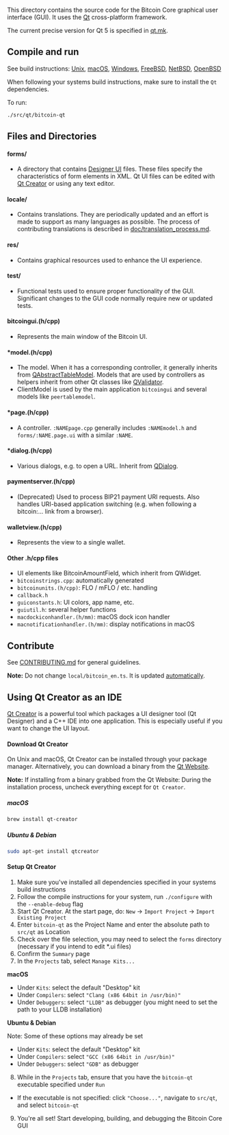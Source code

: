 This directory contains the source code for the Bitcoin Core graphical user interface (GUI). It uses the [Qt](https://www1.qt.io/developers/) cross-platform framework.

The current precise version for Qt 5 is specified in [qt.mk](/depends/packages/qt.mk).

## Compile and run

See build instructions: [Unix](/doc/build-unix.md), [macOS](/doc/build-osx.md), [Windows](/doc/build-windows.md), [FreeBSD](/doc/build-freebsd.md), [NetBSD](/doc/build-netbsd.md), [OpenBSD](/doc/build-openbsd.md)

When following your systems build instructions, make sure to install the `Qt` dependencies.

To run:

```sh
./src/qt/bitcoin-qt
```

## Files and Directories

#### forms/

- A directory that contains [Designer UI](https://doc.qt.io/qt-5.9/designer-using-a-ui-file.html) files. These files specify the characteristics of form elements in XML. Qt UI files can be edited with [Qt Creator](#using-qt-creator-as-ide) or using any text editor.

#### locale/

- Contains translations. They are periodically updated and an effort is made to support as many languages as possible. The process of contributing translations is described in [doc/translation_process.md](/doc/translation_process.md).

#### res/

 - Contains graphical resources used to enhance the UI experience.

#### test/

- Functional tests used to ensure proper functionality of the GUI. Significant changes to the GUI code normally require new or updated tests.

#### bitcoingui.(h/cpp)

- Represents the main window of the Bitcoin UI.

#### \*model.(h/cpp)

- The model. When it has a corresponding controller, it generally inherits from  [QAbstractTableModel](https://doc.qt.io/qt-5/qabstracttablemodel.html). Models that are used by controllers as helpers inherit from other Qt classes like [QValidator](https://doc.qt.io/qt-5/qvalidator.html).
- ClientModel is used by the main application `bitcoingui` and several models like `peertablemodel`.

#### \*page.(h/cpp)

- A controller. `:NAMEpage.cpp` generally includes `:NAMEmodel.h` and `forms/:NAME.page.ui` with a similar `:NAME`.

#### \*dialog.(h/cpp)

- Various dialogs, e.g. to open a URL. Inherit from [QDialog](https://doc.qt.io/qt-5/qdialog.html).

#### paymentserver.(h/cpp)

- (Deprecated) Used to process BIP21 payment URI requests. Also handles URI-based application switching (e.g. when following a bitcoin:... link from a browser).

#### walletview.(h/cpp)

- Represents the view to a single wallet.

#### Other .h/cpp files

* UI elements like BitcoinAmountField, which inherit from QWidget.
* `bitcoinstrings.cpp`: automatically generated
* `bitcoinunits.(h/cpp)`: FLO / mFLO / etc. handling
* `callback.h`
* `guiconstants.h`: UI colors, app name, etc.
* `guiutil.h`: several helper functions
* `macdockiconhandler.(h/mm)`: macOS dock icon handler
* `macnotificationhandler.(h/mm)`: display notifications in macOS

## Contribute

See [CONTRIBUTING.md](/CONTRIBUTING.md) for general guidelines.

**Note:** Do not change `local/bitcoin_en.ts`. It is updated [automatically](/doc/translation_process.md#writing-code-with-translations).

## Using Qt Creator as an IDE

[Qt Creator](https://www.qt.io/product/development-tools) is a powerful tool which packages a UI designer tool (Qt Designer) and a C++ IDE into one application. This is especially useful if you want to change the UI layout.

#### Download Qt Creator

On Unix and macOS, Qt Creator can be installed through your package manager. Alternatively, you can download a binary from the [Qt Website](https://www.qt.io/download/).

**Note:** If installing from a binary grabbed from the Qt Website: During the installation process, uncheck everything except for `Qt Creator`.

##### macOS

```sh
brew install qt-creator
```

##### Ubuntu & Debian

```sh
sudo apt-get install qtcreator
```

#### Setup Qt Creator

1. Make sure you've installed all dependencies specified in your systems build instructions
2. Follow the compile instructions for your system, run `./configure` with the `--enable-debug` flag
3. Start Qt Creator. At the start page, do: `New` -> `Import Project` -> `Import Existing Project`
4. Enter `bitcoin-qt` as the Project Name and enter the absolute path to `src/qt` as Location
5. Check over the file selection, you may need to select the `forms` directory (necessary if you intend to edit *.ui files)
6. Confirm the `Summary` page
7. In the `Projects` tab, select `Manage Kits...`

 **macOS**
 - Under `Kits`: select the default "Desktop" kit
 - Under `Compilers`: select `"Clang (x86 64bit in /usr/bin)"`
 - Under `Debuggers`: select `"LLDB"` as debugger (you might need to set the path to your LLDB installation)

 **Ubuntu & Debian**

 Note: Some of these options may already be set

 - Under `Kits`: select the default "Desktop" kit
 - Under `Compilers`: select `"GCC (x86 64bit in /usr/bin)"`
 - Under `Debuggers`: select `"GDB"` as debugger

8. While in the `Projects` tab, ensure that you have the `bitcoin-qt` executable specified under `Run`
 - If the executable is not specified: click `"Choose..."`, navigate to `src/qt`, and select `bitcoin-qt`
9. You're all set! Start developing, building, and debugging the Bitcoin Core GUI
